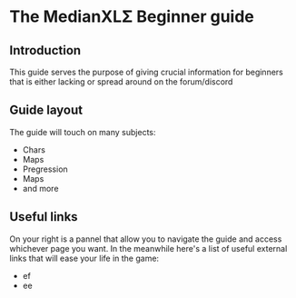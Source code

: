 # The MedianXLΣ Beginner guide
## Introduction

This guide serves the purpose of giving crucial information for beginners that is either lacking or spread around on the forum/discord

## Guide layout

The guide will touch on many subjects:  

- Chars
- Maps
- Pregression
- Maps
- and more

## Useful links

On your right is a pannel that allow you to navigate the guide and access whichever page you want. In the meanwhile here's a list of useful external links that will ease your life in the game:  

- ef
- ee

